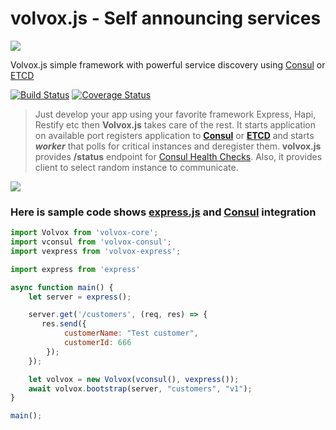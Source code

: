 # volvox.js - Self announcing services
![](https://avatars3.githubusercontent.com/u/16361502?v=3&s=200)  

Volvox.js simple framework with powerful service discovery using [Consul](https://www.consul.io/) or [ETCD](https://coreos.com/etcd/)

[![Build Status](https://travis-ci.org/volvoxjs/volvox-core.svg?branch=master)](https://travis-ci.org/volvoxjs/volvox-core) [![Coverage Status](https://coveralls.io/repos/github/volvoxjs/volvox-core/badge.svg?branch=master)](https://coveralls.io/github/volvoxjs/volvox-core?branch=master)

> Just develop your app using your favorite framework Express, Hapi, Restify etc then **Volvox.js** takes care of the rest. It starts application on available port registers application to **[Consul](https://www.consul.io/)** or **[ETCD](https://coreos.com/etcd/)** and starts **_worker_** that polls for critical instances and deregister them. **volvox.js** provides **/status** endpoint for [Consul Health Checks](https://www.consul.io/intro/getting-started/checks.html). Also, it provides client to select random instance to communicate.  

![](https://raw.githubusercontent.com/microphonejs/microphone-core/master/misc/microphone-consul-fabio.png)  

### Here is sample code shows [express.js](https://expressjs.com/) and [Consul](https://www.consul.io/) integration

```js
import Volvox from 'volvox-core';
import vconsul from 'volvox-consul';
import vexpress from 'volvox-express';

import express from 'express'

async function main() {
    let server = express();

    server.get('/customers', (req, res) => {
       res.send({
            customerName: "Test customer",
            customerId: 666
        });
    });

    let volvox = new Volvox(vconsul(), vexpress());
    await volvox.bootstrap(server, "customers", "v1");
}

main();
```
